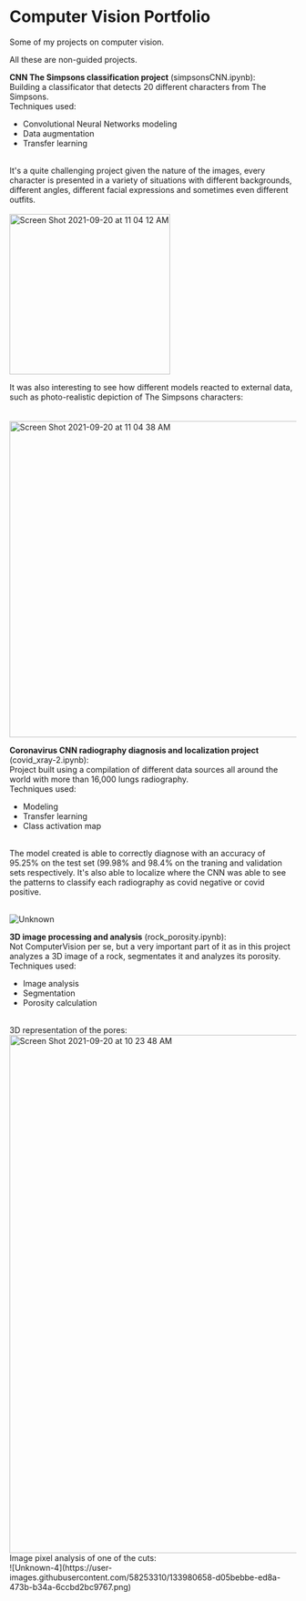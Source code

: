 # Computer Vision Portfolio
Some of my projects on computer vision.

All these are non-guided projects.

**CNN The Simpsons classification project** (simpsonsCNN.ipynb): <br> Building a classificator that detects 20 different characters from The Simpsons.<br>
Techniques used:<br>
* Convolutional Neural Networks modeling
* Data augmentation
* Transfer learning
<br>
It's a quite challenging project given the nature of the images, every character is presented in a variety of situations with different backgrounds, different angles, different facial expressions and sometimes even different outfits.
<br>
<br>
<img width="282" alt="Screen Shot 2021-09-20 at 11 04 12 AM" src="https://user-images.githubusercontent.com/58253310/133978804-806651b9-a001-4f8c-a3f1-51f735428369.png">


It was also interesting to see how different models reacted to external data, such as photo-realistic depiction of The Simpsons characters:\
<br>
<br>
<img width="556" alt="Screen Shot 2021-09-20 at 11 04 38 AM" src="https://user-images.githubusercontent.com/58253310/133978820-6dacc833-3a11-43e1-b52f-efbaee22b86b.png">

**Coronavirus CNN radiography diagnosis and localization project** (covid_xray-2.ipynb): <br>Project built using a compilation of different data sources all around the world with more than 16,000 lungs radiography.<br>
Techniques used:
* Modeling
* Transfer learning
* Class activation map
<br>
The model created is able to correctly diagnose with an accuracy of 95.25% on the test set (99.98% and 98.4% on the traning and validation sets respectively.
It's also able to localize where the CNN was able to see the patterns to classify each radiography as covid negative or covid positive.
<br>
<br>

![Unknown](https://user-images.githubusercontent.com/58253310/133980043-c485f0e1-c97f-45ab-9d8c-b1daeeb3d773.png)

**3D image processing and analysis** (rock_porosity.ipynb):<br> Not ComputerVision per se, but a very important part of it as in this project analyzes a 3D image of a rock, segmentates it and analyzes its porosity.
Techniques used:
* Image analysis
* Segmentation
* Porosity calculation
<br>
3D representation of the pores:
<br>
<img width="911" alt="Screen Shot 2021-09-20 at 10 23 48 AM" src="https://user-images.githubusercontent.com/58253310/133980482-8522ffcc-3479-4bbc-8860-cecd69b5aa0c.png">
<br>
Image pixel analysis of one of the cuts:
<br>
![Unknown-4](https://user-images.githubusercontent.com/58253310/133980658-d05bebbe-ed8a-473b-b34a-6ccbd2bc9767.png)






